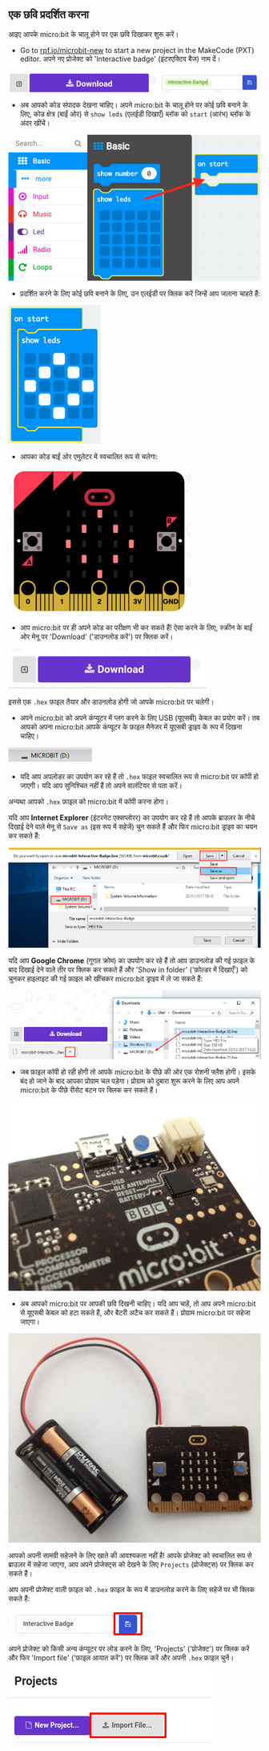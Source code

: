 ## एक छवि प्रदर्शित करना

आइए आपके micro:bit के चालू होने पर एक छवि दिखाकर शुरू करें।

+ Go to <a href="https://rpf.io/microbit-new" target="_blank">rpf.io/microbit-new</a> to start a new project in the MakeCode (PXT) editor. अपने नए प्रोजेक्ट को 'Interactive badge' (इंटरएक्टिव बैज) नाम दें।

![स्क्रीनशॉट](images/badge-name.png)

+ अब आपको कोड संपादक देखना चाहिए। अपने micro:bit के चालू होने पर कोई छवि बनाने के लिए, कोड क्षेत्र (बाईं ओर) से `show leds` (एलईडी दिखाएँ) ब्लॉक को `start` (आरंभ) ब्लॉक के अंदर खींचें।

![स्क्रीनशॉट](images/badge-draw.png)

+ प्रदर्शित करने के लिए कोई छवि बनाने के लिए, उन एलईडी पर क्लिक करें जिन्हें आप जलाना चाहते हैं:

![स्क्रीनशॉट](images/badge-pattern.png)

+ आपका कोड बाईं ओर एमुलेटर में स्वचालित रूप से चलेगा:

![स्क्रीनशॉट](images/badge-emulator.png)

+ आप micro:bit पर ही अपने कोड का परीक्षण भी कर सकते हैं! ऐसा करने के लिए, स्क्रीन के बाईं ओर मेनू पर 'Download' ('डाउनलोड करें') पर क्लिक करें।

![स्क्रीनशॉट](images/badge-download.png)

इससे एक `.hex` फ़ाइल तैयार और डाउनलोड होगी जो आपके micro:bit पर चलेगी।

+ अपने micro:bit को अपने कंप्यूटर में प्लग करने के लिए USB (यूएसबी) केबल का प्रयोग करें। तब आपको अपना micro:bit आपके कंप्यूटर के फ़ाइल मैनेजर में यूएसबी ड्राइव के रूप में दिखना चाहिए। 

![स्क्रीनशॉट](images/badge-drive.png)

+ यदि आप अपलोडर का उपयोग कर रहे हैं तो `.hex` फाइल स्वचालित रूप से micro:bit पर कॉपी हो जाएगी। यदि आप सुनिश्चित नहीं हैं तो अपने वालंटियर से पता करें। 

अन्यथा आपको `.hex` फ़ाइल को micro:bit में कॉपी करना होगा।

यदि आप **Internet Explorer** (इंटरनेट एक्सप्लोरर) का उपयोग कर रहे हैं तो आपके ब्राउज़र के नीचे दिखाई देने वाले मेनू से `Save as` (इस रूप में सहेजें) चुन सकते हैं और फिर micro:bit ड्राइव का चयन कर सकते हैं:

![स्क्रीनशॉट](images/badge-save-explorer.png)

यदि आप **Google Chrome** (गूगल क्रोम) का उपयोग कर रहे हैं तो आप डाउनलोड की गई फ़ाइल के बाद दिखाई देने वाले तीर पर क्लिक कर सकते हैं और 'Show in folder' ('फ़ोल्डर में दिखाएँ') को चुनकर हाइलाइट की गई फ़ाइल को खींचकर micro:bit ड्राइव में ले जा सकते हैं:

![स्क्रीनशॉट](images/badge-save-chrome.png)

+ जब फ़ाइल कॉपी हो रही होगी तो आपके micro:bit के पीछे की ओर एक रोशनी फ्लैश होगी। इसके बंद हो जाने के बाद आपका प्रोग्राम चल पड़ेगा। प्रोग्राम को दुबारा शुरू करने के लिए आप अपने micro:bit के पीछे रीसेट बटन पर क्लिक कर सकते हैं।

![स्क्रीनशॉट](images/badge-reset.jpg)

+ अब आपको micro:bit पर आपकी छवि दिखनी चाहिए। यदि आप चाहें, तो आप अपने micro:bit से यूएसबी केबल को हटा सकते हैं, और बैटरी अटैच कर सकते हैं। प्रोग्राम micro:bit पर सहेजा जाएगा।

![स्क्रीनशॉट](images/badge-battery.jpg)

आपको अपनी सामग्री सहेजने के लिए खाते की आवश्यकता नहीं है! आपके प्रोजेक्ट को स्वचालित रूप से ब्राउज़र में सहेजा जाएगा, आप अपने प्रोजेक्ट्स को देखने के लिए `Projects` (प्रोजेक्ट्स) पर क्लिक कर सकते हैं।

आप अपनी प्रोजेक्ट वाली फ़ाइल को `.hex` फ़ाइल के रूप में डाउनलोड करने के लिए सहेजें पर भी क्लिक सकते हैं:

![स्क्रीनशॉट](images/badge-save.png)

अपने प्रोजेक्ट को किसी अन्य कंप्यूटर पर लोड करने के लिए, 'Projects' ('प्रोजेक्ट') पर क्लिक करें और फिर 'Import file' ('फ़ाइल आयात करें') पर क्लिक करें और अपनी `.hex` फ़ाइल चुनें।

![स्क्रीनशॉट](images/badge-import.png)